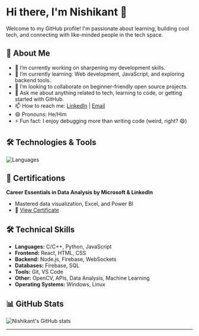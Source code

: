 # Hi there, I'm Nishikant 👋

Welcome to my GitHub profile! I'm passionate about learning, building cool tech, and connecting with like-minded people in the tech space.

## 🚀 About Me
- 🔭 I’m currently working on sharpening my development skills.
- 🌱 I’m currently learning: Web development, JavaScript, and exploring backend tools.
- 👯 I’m looking to collaborate on beginner-friendly open source projects.
- 💬 Ask me about anything related to tech, learning to code, or getting started with GitHub.
- 📫 How to reach me: [LinkedIn](https://www.linkedin.com/in/nishikant-650290290?utm_source=share&utm_campaign=share_via&utm_content=profile&utm_medium=android_app) | [Email](mailto:nishikant3745@gmail.com)
- 😄 Pronouns: He/Him
- ⚡ Fun fact: I enjoy debugging more than writing code (weird, right? 😄)

## 🛠️ Technologies & Tools
![Languages](https://skillicons.dev/icons?i=html,css,js,python,git,github,vscode)

## 📜 Certifications

**Career Essentials in Data Analysis by Microsoft & LinkedIn**  
- Mastered data visualization, Excel, and Power BI  
- 🔗 [View Certificate](https://www.linkedin.com/learning/certificates/48f13c7acdfa113cd5f6f2f4be05922e23837f3f5adf719f7e0b19b824866e2b)

## 🛠 Technical Skills

- **Languages:** C/C++, Python, JavaScript  
- **Frontend:** React, HTML, CSS  
- **Backend:** Node.js, Firebase, WebSockets  
- **Databases:** Firebase, SQL  
- **Tools:** Git, VS Code  
- **Other:** OpenCV, APIs, Data Analysis, Machine Learning  
- **Operating Systems:** Windows, Linux

## 📊 GitHub Stats
![Nishikant's GitHub stats](https://github-readme-stats.vercel.app/api?username=Nishikant090&show_icons=true&theme=github_dark)

---
